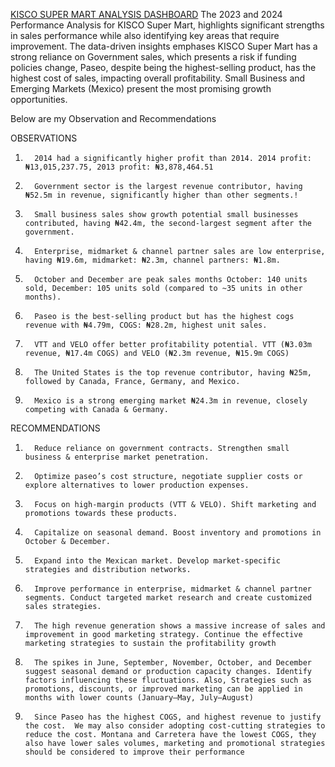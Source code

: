 [KISCO SUPER MART ANALYSIS DASHBOARD](https://github.com/user-attachments/assets/e4fea56b-6321-45f2-8176-f548f6bf7e22)
The 2023 and 2024 Performance Analysis for KISCO Super Mart, highlights significant strengths in sales performance while also identifying key areas that require improvement. The data-driven insights emphases KISCO Super Mart has a strong reliance on Government sales, which presents a risk if funding policies change, Paseo, despite being the highest-selling product, has the highest cost of sales, impacting overall profitability. Small Business and Emerging Markets (Mexico) present the most promising growth opportunities.

Below are my Observation and Recommendations

OBSERVATIONS

1.       2014 had a significantly higher profit than 2014. 2014 profit: ₦13,015,237.75, 2013 profit: ₦3,878,464.51

2.       Government sector is the largest revenue contributor, having ₦52.5m in revenue, significantly higher than other segments.!


3.       Small business sales show growth potential small businesses contributed, having ₦42.4m, the second-largest segment after the government.

4.       Enterprise, midmarket & channel partner sales are low enterprise, having ₦19.6m, midmarket: ₦2.3m, channel partners: ₦1.8m.

5.       October and December are peak sales months October: 140 units sold, December: 105 units sold (compared to ~35 units in other months).

6.       Paseo is the best-selling product but has the highest cogs revenue with ₦4.79m, COGS: ₦28.2m, highest unit sales.

7.       VTT and VELO offer better profitability potential. VTT (₦3.03m revenue, ₦17.4m COGS) and VELO (₦2.3m revenue, ₦15.9m COGS)

8.       The United States is the top revenue contributor, having ₦25m, followed by Canada, France, Germany, and Mexico.

9.       Mexico is a strong emerging market ₦24.3m in revenue, closely competing with Canada & Germany.

 

RECOMMENDATIONS

1.       Reduce reliance on government contracts. Strengthen small business & enterprise market penetration.

2.       Optimize paseo’s cost structure, negotiate supplier costs or explore alternatives to lower production expenses.

3.       Focus on high-margin products (VTT & VELO). Shift marketing and promotions towards these products.

4.       Capitalize on seasonal demand. Boost inventory and promotions in October & December.

5.       Expand into the Mexican market. Develop market-specific strategies and distribution networks.

6.       Improve performance in enterprise, midmarket & channel partner segments. Conduct targeted market research and create customized sales strategies.

7.       The high revenue generation shows a massive increase of sales and improvement in good marketing strategy. Continue the effective marketing strategies to sustain the profitability growth

8.       The spikes in June, September, November, October, and December suggest seasonal demand or production capacity changes. Identify factors influencing these fluctuations. Also, Strategies such as promotions, discounts, or improved marketing can be applied in months with lower counts (January–May, July–August)

9.       Since Paseo has the highest COGS, and highest revenue to justify the cost.  We may also consider adopting cost-cutting strategies to reduce the cost. Montana and Carretera have the lowest COGS, they also have lower sales volumes, marketing and promotional strategies should be considered to improve their performance
